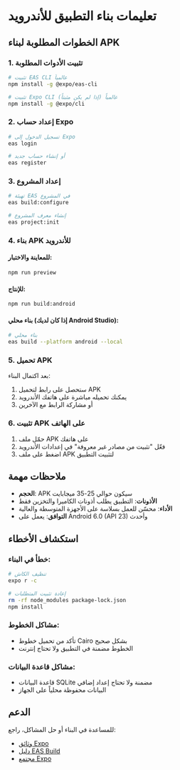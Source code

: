 # تعليمات بناء التطبيق للأندرويد

## الخطوات المطلوبة لبناء APK

### 1. تثبيت الأدوات المطلوبة

```bash
# تثبيت EAS CLI عالمياً
npm install -g @expo/eas-cli

# تثبيت Expo CLI عالمياً (إذا لم يكن مثبتاً)
npm install -g @expo/cli
```

### 2. إعداد حساب Expo

```bash
# تسجيل الدخول إلى Expo
eas login

# أو إنشاء حساب جديد
eas register
```

### 3. إعداد المشروع

```bash
# تهيئة EAS في المشروع
eas build:configure

# إنشاء معرف المشروع
eas project:init
```

### 4. بناء APK للأندرويد

#### للمعاينة والاختبار:
```bash
npm run preview
```

#### للإنتاج:
```bash
npm run build:android
```

#### بناء محلي (إذا كان لديك Android Studio):
```bash
# بناء محلي
eas build --platform android --local
```

### 5. تحميل APK

بعد اكتمال البناء:
1. ستحصل على رابط لتحميل APK
2. يمكنك تحميله مباشرة على هاتفك الأندرويد
3. أو مشاركة الرابط مع الآخرين

### 6. تثبيت APK على الهاتف

1. حمّل ملف APK على هاتفك
2. فعّل "تثبيت من مصادر غير معروفة" في إعدادات الأندرويد
3. اضغط على ملف APK لتثبيت التطبيق

## ملاحظات مهمة

- **الحجم**: APK سيكون حوالي 25-35 ميجابايت
- **الأذونات**: التطبيق يطلب أذونات الكاميرا والتخزين فقط
- **الأداء**: محسّن للعمل بسلاسة على الأجهزة المتوسطة والعالية
- **التوافق**: يعمل على Android 6.0 (API 23) وأحدث

## استكشاف الأخطاء

### خطأ في البناء:
```bash
# تنظيف الكاش
expo r -c

# إعادة تثبيت المتطلبات
rm -rf node_modules package-lock.json
npm install
```

### مشاكل الخطوط:
- تأكد من تحميل خطوط Cairo بشكل صحيح
- الخطوط مضمنة في التطبيق ولا تحتاج إنترنت

### مشاكل قاعدة البيانات:
- قاعدة البيانات SQLite مضمنة ولا تحتاج إعداد إضافي
- البيانات محفوظة محلياً على الجهاز

## الدعم

للمساعدة في البناء أو حل المشاكل، راجع:
- [وثائق Expo](https://docs.expo.dev/)
- [دليل EAS Build](https://docs.expo.dev/build/introduction/)
- [مجتمع Expo](https://forums.expo.dev/)